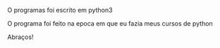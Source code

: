  O programas foi escrito em python3

O programa foi feito na epoca em que eu fazia meus cursos de python

Abraços!

